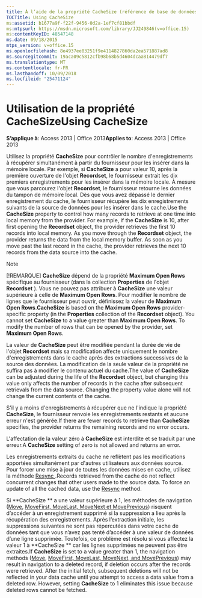```yaml
---
title: À l’aide de la propriété CacheSize (référence de base de données du bureau Access)
TOCTitle: Using CacheSize
ms:assetid: b1677a9f-f22f-9456-0d2a-1ef7cf81bbdf
ms:mtpsurl: https://msdn.microsoft.com/library/JJ249846(v=office.15)
ms:contentKeyID: 48547148
ms.date: 09/18/2015
mtps_version: v=office.15
ms.openlocfilehash: 8e4937ee83251f9e4114827860da2ea571887ad8
ms.sourcegitcommit: 19aca09c5812cfb98b68b5d4604dcaa814479df7
ms.translationtype: MT
ms.contentlocale: fr-FR
ms.lasthandoff: 10/09/2018
ms.locfileid: "25471124"
---
```

# <a name="using-cachesize"></a><span data-ttu-id="b9cdc-102">Utilisation de la propriété CacheSize</span><span class="sxs-lookup"><span data-stu-id="b9cdc-102">Using CacheSize</span></span>


<span data-ttu-id="b9cdc-103">**S’applique à**: Access 2013 | Office 2013</span><span class="sxs-lookup"><span data-stu-id="b9cdc-103">**Applies to**: Access 2013 | Office 2013</span></span>

<span data-ttu-id="b9cdc-p101">Utilisez la propriété **CacheSize** pour contrôler le nombre d'enregistrements à récupérer simultanément à partir du fournisseur pour les insérer dans la mémoire locale. Par exemple, si **CacheSize** a pour valeur 10, après la première ouverture de l'objet **Recordset**, le fournisseur extrait les dix premiers enregistrements pour les insérer dans la mémoire locale. À mesure que vous parcourez l'objet **Recordset**, le fournisseur retourne les données du tampon de mémoire local. Dès que vous avez dépassé le dernier enregistrement du cache, le fournisseur récupère les dix enregistrements suivants de la source de données pour les insérer dans le cache.</span><span class="sxs-lookup"><span data-stu-id="b9cdc-p101">Use the **CacheSize** property to control how many records to retrieve at one time into local memory from the provider. For example, if the **CacheSize** is 10, after first opening the **Recordset** object, the provider retrieves the first 10 records into local memory. As you move through the **Recordset** object, the provider returns the data from the local memory buffer. As soon as you move past the last record in the cache, the provider retrieves the next 10 records from the data source into the cache.</span></span>


> [!NOTE]
> <P><span data-ttu-id="b9cdc-p102">[!REMARQUE] <STRONG>CacheSize</STRONG> dépend de la propriété <STRONG>Maximum Open Rows</STRONG> spécifique au fournisseur (dans la collection <STRONG>Properties</STRONG> de l'objet <STRONG>Recordset</STRONG> ). Vous ne pouvez pas attribuer à <STRONG>CacheSize</STRONG> une valeur supérieure à celle de <STRONG>Maximum Open Rows</STRONG>. Pour modifier le nombre de lignes que le fournisseur peut ouvrir, définissez la valeur de <STRONG>Maximum Open Rows</STRONG>.</span><span class="sxs-lookup"><span data-stu-id="b9cdc-p102"><STRONG>CacheSize</STRONG> is based on the <STRONG>Maximum Open Rows</STRONG> provider-specific property (in the <STRONG>Properties</STRONG> collection of the <STRONG>Recordset</STRONG> object). You cannot set <STRONG>CacheSize</STRONG> to a value greater than <STRONG>Maximum Open Rows</STRONG>. To modify the number of rows that can be opened by the provider, set <STRONG>Maximum Open Rows</STRONG>.</span></span></P>



<span data-ttu-id="b9cdc-p103">La valeur de **CacheSize** peut être modifiée pendant la durée de vie de l'objet **Recordset** mais sa modification affecte uniquement le nombre d'enregistrements dans le cache après des extractions successives de la source des données. La modification de la seule valeur de la propriété ne suffira pas à modifier le contenu actuel du cache.</span><span class="sxs-lookup"><span data-stu-id="b9cdc-p103">The value of **CacheSize** can be adjusted during the life of the **Recordset** object, but changing this value only affects the number of records in the cache after subsequent retrievals from the data source. Changing the property value alone will not change the current contents of the cache.</span></span>

<span data-ttu-id="b9cdc-113">S'il y a moins d'enregistrements à récupérer que ne l'indique la propriété **CacheSize**, le fournisseur renvoie les enregistrements restants et aucune erreur n'est générée.</span><span class="sxs-lookup"><span data-stu-id="b9cdc-113">If there are fewer records to retrieve than **CacheSize** specifies, the provider returns the remaining records and no error occurs.</span></span>

<span data-ttu-id="b9cdc-114">L'affectation de la valeur zéro à **CacheSize** est interdite et se traduit par une erreur.</span><span class="sxs-lookup"><span data-stu-id="b9cdc-114">A **CacheSize** setting of zero is not allowed and returns an error.</span></span>

<span data-ttu-id="b9cdc-p104">Les enregistrements extraits du cache ne reflètent pas les modifications apportées simultanément par d'autres utilisateurs aux données source. Pour forcer une mise à jour de toutes les données mises en cache, utilisez la méthode [Resync ](resync-method-ado.md).</span><span class="sxs-lookup"><span data-stu-id="b9cdc-p104">Records retrieved from the cache do not reflect concurrent changes that other users made to the source data. To force an update of all the cached data, use the [Resync](resync-method-ado.md) method.</span></span>

<span data-ttu-id="b9cdc-p105">Si  \*\*CacheSize \*\* a une valeur supérieure à 1, les méthodes de navigation ([Move](move-method-ado.md), [MoveFirst, MoveLast, MoveNext et MovePrevious](movefirst-movelast-movenext-and-moveprevious-methods-ado.md)) risquent d’accéder à un enregistrement supprimé si la suppression a lieu après la récupération des enregistrements. Après l’extraction initiale, les suppressions suivantes ne sont pas répercutées dans votre cache de données tant que vous n’avez pas tenté d’accéder à une valeur de données d’une ligne supprimée. Toutefois, ce problème est résolu si vous affectez la valeur 1 à \*\*CacheSize \*\* car les lignes supprimées ne peuvent pas être extraites.</span><span class="sxs-lookup"><span data-stu-id="b9cdc-p105">If **CacheSize** is set to a value greater than 1, the navigation methods ([Move](move-method-ado.md), [MoveFirst, MoveLast, MoveNext, and MovePrevious](movefirst-movelast-movenext-and-moveprevious-methods-ado.md)) may result in navigation to a deleted record, if deletion occurs after the records were retrieved. After the initial fetch, subsequent deletions will not be reflected in your data cache until you attempt to access a data value from a deleted row. However, setting **CacheSize** to 1 eliminates this issue because deleted rows cannot be fetched.</span></span>

